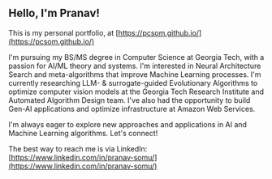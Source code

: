 ## Hello, I'm Pranav!

This is my personal portfolio, at [https://pcsom.github.io/](https://pcsom.github.io/)

I'm pursuing my BS/MS degree in Computer Science at Georgia Tech, with a passion for AI/ML theory and systems. I'm interested in Neural Architecture Search and meta-algorithms that improve Machine Learning processes. I'm currently researching LLM- & surrogate-guided Evolutionary Algorithms to optimize computer vision models at the Georgia Tech Research Institute and Automated Algorithm Design team. I've also had the opportunity to build Gen-AI applications and optimize infrastructure at Amazon Web Services. 

I'm always eager to explore new approaches and applications in AI and Machine Learning algorithms. Let's connect!

The best way to reach me is via LinkedIn: [https://www.linkedin.com/in/pranav-somu/](https://www.linkedin.com/in/pranav-somu/)
